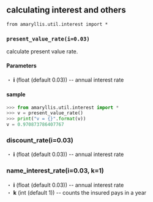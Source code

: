 ## calculating interest and others
```
from amaryllis.util.interest import *
```

### ```present_value_rate(i=0.03)```
calculate present value rate.

#### Parameters
・ **i** (float (default 0.03)) -- annual interest rate

#### sample
```python
>>> from amaryllis.util.interest import *
>>> v = present_value_rate()
>>> print("v = {}".format(v))
v = 0.970873786407767
```


### discount_rate(i=0.03)
・ **i** (float (default 0.03)) -- annual interest rate


### name_interest_rate(i=0.03, k=1)
・ **i** (float (default 0.03)) -- annual interest rate  
・ **k** (int (default 1)) -- counts the insured pays in a year
